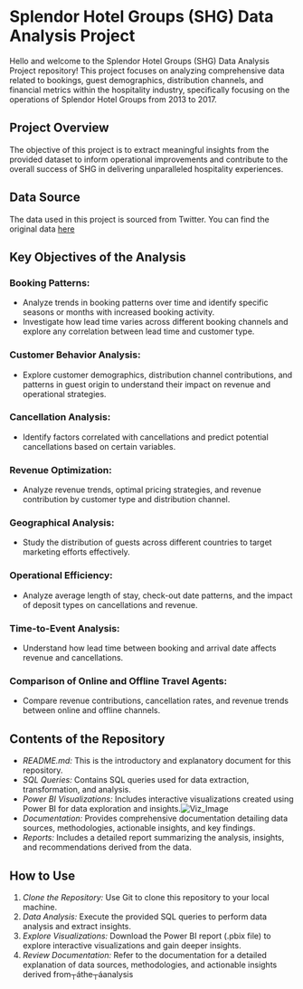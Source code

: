 # Splendor Hotel Groups (SHG) Data Analysis Project

Hello and welcome to the Splendor Hotel Groups (SHG) Data Analysis Project repository! This project focuses on analyzing comprehensive data related to bookings, guest demographics, distribution channels, and financial metrics within the hospitality industry, specifically focusing on the operations of Splendor Hotel Groups from 2013 to 2017.

## Project Overview

The objective of this project is to extract meaningful insights from the provided dataset to inform operational improvements and contribute to the overall success of SHG in delivering unparalleled hospitality experiences.

## Data Source

The data used in this project is sourced from Twitter. You can find the original data [here](https://twitter.com/iam_Uchenna/status/1728104132219924881?t=IrzjP2ShoNe6PDO1pWrIng&s=19)

## Key Objectives of the Analysis

 ### Booking Patterns:
- Analyze trends in booking patterns over time and identify specific seasons or months with increased booking activity.
- Investigate how lead time varies across different booking channels and explore any correlation between lead time and customer type.

### Customer Behavior Analysis:
- Explore customer demographics, distribution channel contributions, and patterns in guest origin to understand their impact on revenue and operational strategies.

### Cancellation Analysis:
- Identify factors correlated with cancellations and predict potential cancellations based on certain variables.

### Revenue Optimization:
- Analyze revenue trends, optimal pricing strategies, and revenue contribution by customer type and distribution channel.

### Geographical Analysis:
- Study the distribution of guests across different countries to target marketing efforts effectively.

### Operational Efficiency:
- Analyze average length of stay, check-out date patterns, and the impact of deposit types on cancellations and revenue.

### Time-to-Event Analysis:
- Understand how lead time between booking and arrival date affects revenue and cancellations.

### Comparison of Online and Offline Travel Agents:
- Compare revenue contributions, cancellation rates, and revenue trends between online and offline channels.

## Contents of the Repository
- *README.md:* This is the introductory and explanatory document for this repository.
- *SQL Queries:* Contains SQL queries used for data extraction, transformation, and analysis.
- *Power BI Visualizations:* Includes interactive visualizations created using Power BI for data exploration and insights.![Viz_Image](Image_Viz/SHG_Viz.png)
- *Documentation:* Provides comprehensive documentation detailing data sources, methodologies, actionable insights, and key findings.
- *Reports:* Includes a detailed report summarizing the analysis, insights, and recommendations derived from the data.

## How to Use
1. *Clone the Repository:* Use Git to clone this repository to your local machine.
2. *Data Analysis:* Execute the provided SQL queries to perform data analysis and extract insights.
3. *Explore Visualizations:* Download the Power BI report (.pbix file) to explore interactive visualizations and gain deeper insights.
4. *Review Documentation:* Refer to the documentation for a detailed explanation of data sources, methodologies, and actionable insights derived from┬áthe┬áanalysis

